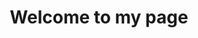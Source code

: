 ---
title: "Welcome to my page"
layout: splash
author_profile: true
header:
  overlay_image: /assets/images/corbmari_difuminat.png
  caption: © Didac Suris
---